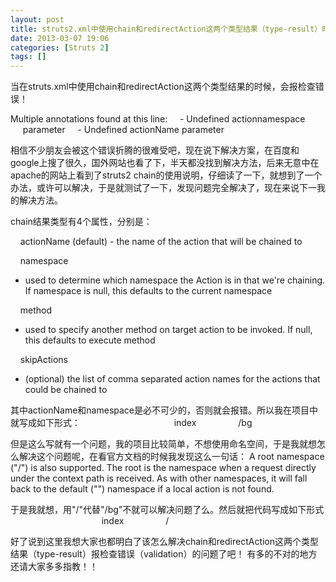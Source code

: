 ```yaml
---
layout: post
title: struts2.xml中使用chain和redirectAction这两个类型结果（type-result）时，报检查错误（validation）
date: 2013-03-07 19:06
categories: [Struts 2]
tags: []
---
```

当在struts.xml中使用chain和redirectAction这两个类型结果的时候，会报检查错误！

Multiple annotations found at this line:
    -
 Undefined actionnamespace
     parameter
    -
 Undefined actionName parameter

相信不少朋友会被这个错误折腾的很难受吧，现在说下解决方案，在百度和google上搜了很久，国外网站也看了下，半天都没找到解决方法，后来无意中在apache的网站上看到了struts2 chain的使用说明，仔细读了一下，就想到了一个办法，或许可以解决，于是就测试了一下，发现问题完全解决了，现在来说下一我的解决方法。

chain结果类型有4个属性，分别是：

    actionName
 (default) - the name of the action that will be chained to

    namespace
 - used to determine which namespace the Action is in that we're chaining. If namespace is null, this defaults to the current namespace

    method
 - used to specify another method on target action to be invoked. If null, this defaults to execute method

    skipActions
 - (optional) the list of comma separated action names for the actions that could be chained to

其中actionName和namespace是必不可少的，否则就会报错。所以我在项目中就写成如下形式：
<package name="struts" extends="struts-default" namespace="/bg">
       <action
 name="login" class="loginAction">
            <result
 type="chain">
                <param
 name="actionName">index</param>
                <param
 name="namespace">/bg</param>
            </result>
        </action>
</package>

但是这么写就有一个问题，我的项目比较简单，不想使用命名空间，于是我就想怎么解决这个问题呢，在看官方文档的时候我发现这么一句话：
A root namespace ("/") is also supported. The root is the namespace when a request directly under the context path is
 received. As with other namespaces, it will fall back to the default ("") namespace if a local action is not found.

于是我就想，用"/"代替"/bg"不就可以解决问题了么。然后就把代码写成如下形式
<package name="struts" extends="struts-default" namespace="/">
       <action
 name="login" class="loginAction">
            <result
 type="chain">
                <param
 name="actionName">index</param>
                <param
 name="namespace">/</param>
            </result>
        </action>
</package>

好了说到这里我想大家也都明白了该怎么解决chain和redirectAction这两个类型结果（type-result）报检查错误（validation）的问题了吧！
有多的不对的地方还请大家多多指教！！